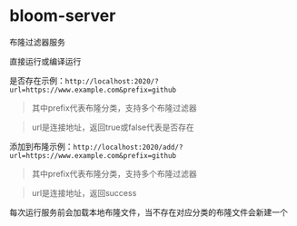 # bloom-server

布隆过滤器服务

直接运行或编译运行

是否存在示例：`http://localhost:2020/?url=https://www.example.com&prefix=github`

> 其中prefix代表布隆分类，支持多个布隆过滤器

> url是连接地址，返回true或false代表是否存在

添加到布隆示例：`http://localhost:2020/add/?url=https://www.example.com&prefix=github`

> 其中prefix代表布隆分类，支持多个布隆过滤器

> url是连接地址，返回success

每次运行服务前会加载本地布隆文件，当不存在对应分类的布隆文件会新建一个

